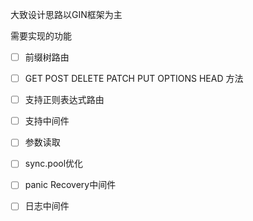 大致设计思路以GIN框架为主

需要实现的功能
- [ ] 前缀树路由
- [ ] GET POST DELETE PATCH PUT OPTIONS HEAD 方法
- [ ] 支持正则表达式路由
- [ ] 支持中间件
- [ ] 参数读取
- [ ] sync.pool优化
- [ ] panic Recovery中间件
- [ ] 日志中间件






